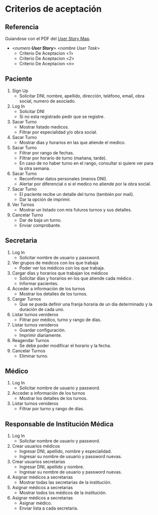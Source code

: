 # Criterios de aceptación

## Referencia
Guiandose con el PDF del [User Story Map](./usm.pdf).
- <*numero **User Story***> <*nombre User Task*>
    - Criterio De Aceptacion <*1*>
    - Criterio De Aceptacion <*2*>
    - Criterio De Aceptacion <*n*>

## Paciente
1. Sign Up
    - Solicitar DNI, nombre, apellido, dirección, teléfono, email, obra social, numero de asociado.
2. Log In
    - Solicitar DNI
    - Si no esta registrado pedir que se registre.
3. Sacar Turno
    - Mostrar listado medicos.
    - Filtrar por especialidad y/o obra social.
4. Sacar Turno
    - Mostrar dias y horarios en las que atiende el medico.
5. Sacar Turno
    - Filtrar por rango de fechas.
    - Filtrar por horario de turno (mañana, tarde).
    - En caso de no haber turno en el rango, consultar si quiere ver para la otra semana.
6. Sacar Turno
    - Reconfirmar datos personales (menos DNI).
    - Alertar por diferencial o si el medico no atiende por la obra social.
7. Sacar Turno
    - El paciente recibe un detalle del turno (también por mail).
    - Dar la opción de imprimir.
8. Ver Turnos
    - Mostrar un listado con mis futuros turnos y sus detalles.
9. Cancelar Turno
    - Dar de baja un turno.
    - Enviar comprobante.
## Secretaria
1. Log In
    - Solicitar nombre de usuario y password.
2. Ver grupos de medicos con los que trabaja
    - Poder ver los médicos con los que trabaja.
3. Cargar días y horarios que trabajan los médicos
    - Solicitar días y horarios en los que atiende cada médico .
    - Informar pacientes.
4. Acceder a información de los turnos
    - Mostrar los detalles de los turnos.
5. Cargar Turnos
    - Que se pueda definir una franja horaria de un día determinado y la duración de cada uno.
6. Listar turnos venideros
    - Filtrar por médico, turno y rango de días.
7. Listar turnos venideros
    - Guardar configuración.
    - Imprimir diariamente.
8. Reagendar Turnos
    - Se debe poder modificar el horario y la fecha.
9. Cancelar Turnos
    - Eliminar turno.
## Médico
1. Log In
    - Solicitar nombre de usuario y password.
2.  Acceder a información de los turnos
    - Mostrar los detalles de los turnos.
3. Listar turnos venideros
    - Filtrar por turno y rango de días.
## Responsable de Institución Médica
1. Log In
    - Solicitar nombre de usuario y password.
2. Crear usuarios médicos
    - Ingresar DNI, apellido, nombre y especialidad.
    - Ingresar su nombre de usuario y password nuevas.
3. Crear usuarios secretarias
    - Ingresar DNI, apellido y nombre.
    - Ingresar su nombre de usuario y password nuevas.
4. Asignar médicos a secretarias
    - Mostrar todas las secretarias de la institución.
5. Asignar médicos a secretarias
    - Mostrar todos los médicos de la institución.
6. Asignar médicos a secretarias
    - Asignar médico.
    - Enviar lista a cada secretaria.
